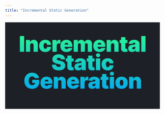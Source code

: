 ```yaml
---
title: "Incremental Static Generation"
---
```


![](/images/learning-patterns/incremental-static-rendering-1280w.jpg)
